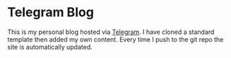 Telegram Blog
=============


This is my personal blog hosted via [Telegram](https://telegr.am).
I have cloned a standard template then added my own content.
Every time I push to the git repo the site is automatically updated.